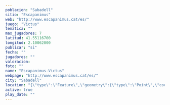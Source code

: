 ```yaml
---
poblacion: "Sabadell"
sitio: "Escapanimus"
web: "http://www.escapanimus.cat/es/"
juego: "Victus"
tematica: ""
max_jugadores: 7
latitud: 41.55116700
longitud: 2.10062000
publicar: "si"
fecha: ""
jugadores: ""
valoracion: 
foto: ""
name: "Escapanimus-Victus"
webpage: "http://www.escapanimus.cat/es/"
city: "Sabadell"
location: "{\"type\":\"Feature\",\"geometry\":{\"type\":\"Point\",\"coordinates\":[\"41,55116700\",\"2,10062000\"]}}"
active: true
play_date: ""
---
```

